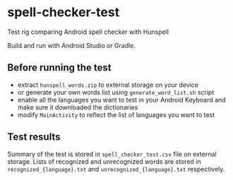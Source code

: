 # spell-checker-test
Test rig comparing Android spell checker with Hunspell

Build and run with Android Studio or Gradle.

## Before running the test
 * extract `hunspell_words.zip` to external storage on your device
 * or generate your own words list using `generate_word_list.sh` script
 * enable all the languages you want to test in your Android Keyboard and make sure it downloaded the dictionaries
 * modify `MainActivity` to reflect the list of languages you want to test

## Test results
Summary of the test is stored in `spell_checker_test.csv` file on external storage.
Lists of recognized and unrecognized words are stored in `recognized_{language}.txt` and `unrecognized_{language}.txt` respectively.
